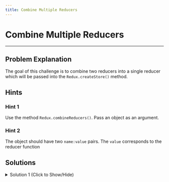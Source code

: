 ```yaml
---
title: Combine Multiple Reducers
---
```

# Combine Multiple Reducers

---
## Problem Explanation
The goal of this challenge is to combine two reducers into a single reducer which will be passed into the ```Redux.createStore()``` method. 

## Hints

### Hint 1
Use the method ```Redux.combineReducers()```. Pass an object as an argument. 

### Hint 2
The object should have two ```name:value``` pairs. The ```value``` corresponds to the reducer function 

## Solutions

<details><summary>Solution 1 (Click to Show/Hide)</summary>

```javascript
// define the root reducer here
const rootReducer = Redux.combineReducers({
  count: counterReducer,
  auth: authReducer
});
```
</details>


